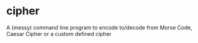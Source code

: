 # cipher
A (messy) command line program to encode to/decode from Morse Code, Caesar Cipher or a custom defined cipher
